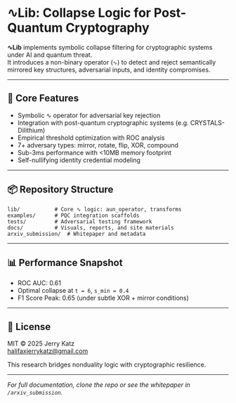 
# ∿Lib: Collapse Logic for Post-Quantum Cryptography

**∿Lib** implements symbolic collapse filtering for cryptographic systems under AI and quantum threat.  
It introduces a non-binary operator (`∿`) to detect and reject semantically mirrored key structures, adversarial inputs, and identity compromises.

---

## 🔐 Core Features

- Symbolic ∿ operator for adversarial key rejection
- Integration with post-quantum cryptographic systems (e.g. CRYSTALS-Dilithium)
- Empirical threshold optimization with ROC analysis
- 7+ adversary types: mirror, rotate, flip, XOR, compound
- Sub-3ms performance with <10MB memory footprint
- Self-nullifying identity credential modeling

---

## 📦 Repository Structure

```
lib/           # Core ∿ logic: aun_operator, transforms
examples/      # PQC integration scaffolds
tests/         # Adversarial testing framework
docs/          # Visuals, reports, and site materials
arxiv_submission/  # Whitepaper and metadata
```

---

## 📊 Performance Snapshot

- ROC AUC: 0.61
- Optimal collapse at `t = 6`, `s_min = 0.4`
- F1 Score Peak: 0.65 (under subtle XOR + mirror conditions)

---

## 📜 License

MIT © 2025 Jerry Katz  
[halifaxjerrykatz@gmail.com](mailto:halifaxjerrykatz@gmail.com)

This research bridges nonduality logic with cryptographic resilience.

---

_For full documentation, clone the repo or see the whitepaper in `/arxiv_submission`._
